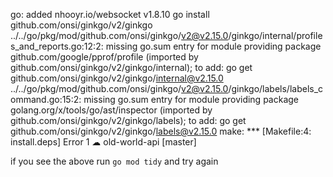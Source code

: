 





go: added nhooyr.io/websocket v1.8.10
go install github.com/onsi/ginkgo/v2/ginkgo
../../go/pkg/mod/github.com/onsi/ginkgo/v2@v2.15.0/ginkgo/internal/profiles_and_reports.go:12:2: missing go.sum entry for module providing package github.com/google/pprof/profile (imported by github.com/onsi/ginkgo/v2/ginkgo/internal); to add:
	go get github.com/onsi/ginkgo/v2/ginkgo/internal@v2.15.0
../../go/pkg/mod/github.com/onsi/ginkgo/v2@v2.15.0/ginkgo/labels/labels_command.go:15:2: missing go.sum entry for module providing package golang.org/x/tools/go/ast/inspector (imported by github.com/onsi/ginkgo/v2/ginkgo/labels); to add:
	go get github.com/onsi/ginkgo/v2/ginkgo/labels@v2.15.0
make: *** [Makefile:4: install.deps] Error 1
☁  old-world-api [master] 


if you see the above run `go mod tidy` and try again